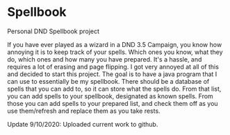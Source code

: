 # Spellbook
Personal DND Spellbook project

If you have ever played as a wizard in a DND 3.5 Campaign, you know how annoying it is to keep track of your spells. Which ones you know, what they do, which ones and how many you have prepared. It's a hassle, and requires a lot of erasing and page flipping. I got very annoyed at all of this and decided to start this project. The goal is to have a java program that I can use to essentially be my spellbook. There should be a database of spells that you can add to, so it can store what the spells do. From that list, you can add spells to your spellbook, designated as known spells. From those you can add spells to your prepared list, and check them off as you use them/refresh and replace them as you take rests.

Update 9/10/2020: Uploaded current work to github.
